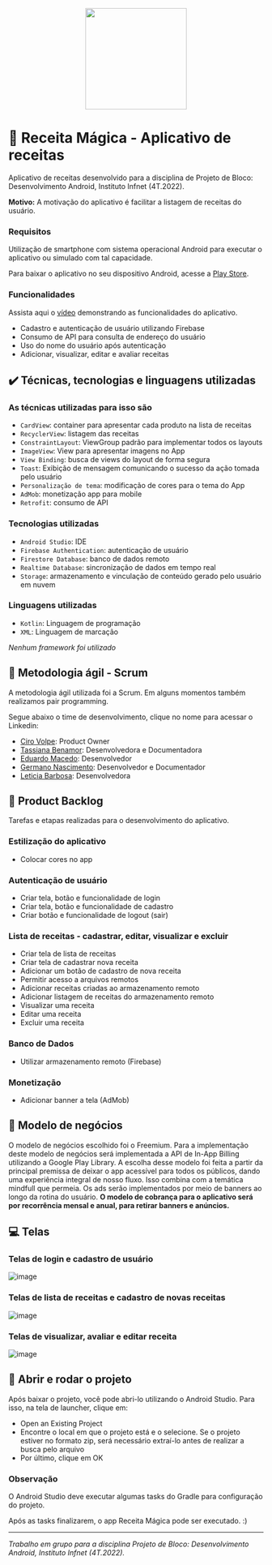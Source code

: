 <p align="center">
<img width=200 src="https://user-images.githubusercontent.com/87051404/207320811-968baf4a-48d3-4a95-8864-8566abb6e334.png" /></br>
</p>

# :fork_and_knife: Receita Mágica - Aplicativo de receitas
Aplicativo de receitas desenvolvido para a disciplina de Projeto de Bloco: Desenvolvimento Android, Instituto Infnet (4T.2022).

**Motivo:** A motivação do aplicativo é facilitar a listagem de receitas do usuário.

<h3>Requisitos</h3>

Utilização de smartphone com sistema operacional Android para executar o aplicativo ou simulado com tal capacidade. 

Para baixar o aplicativo no seu dispositivo Android, acesse a [Play Store](https://play.google.com/store/apps/developer?id=Aluno+Infnet&hl=pt_PT&gl=US).

<h3>Funcionalidades</h3>

Assista aqui o [vídeo](https://www.youtube.com/watch?v=02YIhLrPiDk) demonstrando as funcionalidades do aplicativo.

- Cadastro e autenticação de usuário utilizando Firebase
- Consumo de API para consulta de endereço do usuário
- Uso do nome do usuário após autenticação
- Adicionar, visualizar, editar e avaliar receitas

## ✔️ Técnicas, tecnologias e linguagens utilizadas

### As técnicas utilizadas para isso são

- `CardView`: container para apresentar cada produto na lista de receitas
- `RecyclerView`: listagem das receitas
- `ConstraintLayout`: ViewGroup padrão para implementar todos os layouts
- `ImageView`: View para apresentar imagens no App
- `View Binding`: busca de views do layout de forma segura
- `Toast`: Exibição de mensagem comunicando o sucesso da ação tomada pelo usuário
- `Personalização de tema`: modificação de cores para o tema do App
- `AdMob`: monetização app para mobile
- `Retrofit`: consumo de API

### Tecnologias utilizadas

- `Android Studio`: IDE
- `Firebase Authentication`: autenticação de usuário
- `Firestore Database`: banco de dados remoto
- `Realtime Database`: sincronização de dados em tempo real
- `Storage`: armazenamento e vinculação de conteúdo gerado pelo usuário em nuvem

### Linguagens utilizadas

- `Kotlin`: Linguagem de programação
- `XML`: Linguagem de marcação

*Nenhum framework foi utilizado*

## :dart: Metodologia ágil - Scrum

A metodologia ágil utilizada foi a Scrum. Em alguns momentos também realizamos pair programming.

Segue abaixo o time de desenvolvimento, clique no nome para acessar o Linkedin:

- [Ciro Volpe](https://www.linkedin.com/in/cirodellavolpe/): Product Owner
- [Tassiana Benamor](https://www.linkedin.com/in/tassiana-benamor/): Desenvolvedora e Documentadora
- [Eduardo Macedo](https://www.linkedin.com/in/eduardo-mello-de-macedo-28ab8b198/): Desenvolvedor
- [Germano Nascimento](https://www.linkedin.com/in/germanonascimento/): Desenvolvedor e Documentador
- [Leticia Barbosa](https://www.linkedin.com/in/let%C3%ADcia-barbosaa/): Desenvolvedora

## :pencil: Product Backlog

Tarefas e etapas realizadas para o desenvolvimento do aplicativo.

### Estilização do aplicativo
- Colocar cores no app

### Autenticação de usuário
- Criar tela, botão e funcionalidade de login
- Criar tela, botão e funcionalidade de cadastro
- Criar botão e funcionalidade de logout (sair)

### Lista de receitas - cadastrar, editar, visualizar e excluir
- Criar tela de lista de receitas
- Criar tela de cadastrar nova receita
- Adicionar um botão de cadastro de nova receita
- Permitir acesso a arquivos remotos
- Adicionar receitas criadas ao armazenamento remoto
- Adicionar listagem de receitas do armazenamento remoto
- Visualizar uma receita
- Editar uma receita
- Excluir uma receita

### Banco de Dados
- Utilizar armazenamento remoto (Firebase)

### Monetização
- Adicionar banner a tela (AdMob)

## :money_with_wings: Modelo de negócios

O modelo de negócios escolhido foi o Freemium. Para a implementação deste modelo de negócios será implementada a API de In-App Billing utilizando a Google Play Library. A escolha desse modelo foi feita a partir da principal premissa de deixar o app acessível para todos os públicos, dando uma experiência integral de nosso fluxo. Isso combina com a temática mindfull que permeia. Os ads serão implementados por meio de banners ao longo da rotina do usuário. **O modelo de cobrança para o aplicativo será por recorrência mensal e anual, para retirar banners e anúncios.**

## :computer: Telas

### Telas de login e cadastro de usuário

![image](https://user-images.githubusercontent.com/87051404/207630907-b6c50075-6696-4e59-87a5-c3a2feb537ae.png)

### Telas de lista de receitas e cadastro de novas receitas

![image](https://user-images.githubusercontent.com/87051404/207630501-68d61fa6-4161-4bc2-9b71-13f2a29058cf.png)

### Telas de visualizar, avaliar e editar receita

![image](https://user-images.githubusercontent.com/87051404/207630542-78ce7a0c-9648-4e4e-9b8a-09f3cff951c5.png)

## :robot: Abrir e rodar o projeto

Após baixar o projeto, você pode abri-lo utilizando o Android Studio. Para isso, na tela de launcher, clique em:
- Open an Existing Project
- Encontre o local em que o projeto está e o selecione. Se o projeto estiver no formato zip, será necessário extraí-lo antes de realizar a busca pelo arquivo
- Por último, clique em OK

### Observação

O Android Studio deve executar algumas tasks do Gradle para configuração do projeto. 

Após as tasks finalizarem, o app Receita Mágica pode ser executado.
:)
<hr>

*Trabalho em grupo para a disciplina Projeto de Bloco: Desenvolvimento Android, Instituto Infnet (4T.2022).*
